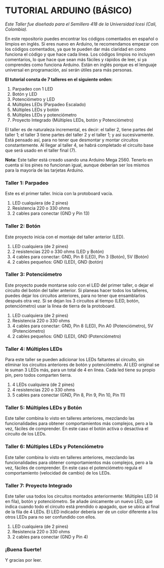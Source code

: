 # TUTORIAL ARDUINO (BÁSICO)

*Este Taller fue diseñado para el Semillero 418 de la Universidad Icesi (Cali, Colombia).*


En este repositorio puedes encontrar los códigos comentados en español o limpios en inglés. Si eres nuevo en Arduino, te recomendamos  empezar con los códigos comentados, ya que te pueden dar más claridad en como funciona el código y que hace cada línea. Los códigos limpios no incluyen comentarios, lo que hace que sean más fáciles y rápidos de leer, si ya comprendes como funciona Arduino. Están en inglés porque es el lenguaje universal en programación, así serán útiles para más personas.

**El tutorial consta de 7 talleres en el siguiente orden:**
1.	Parpadeo con 1 LED
2.	Botón y LED
3.	Potenciómetro y LED
4.	Múltiples LEDs (Parpadeo Escalado)
5.	Múltiples LEDs y botón
6.	Múltiples LEDs y potenciómetro
7.	Proyecto Integrado (Múltiples LEDs, botón y Potenciómetro)

El taller es de naturaleza incremental, es decir: el taller 2, tiene partes del taller 1; el taller 3 tiene partes del taller 2 y el taller 1; y así sucesivamente. Está pensado así, para no tener que desmontar y montar circuitos constantemente. Al llegar al taller 4, se habrá completado el circuito base que será usado en el taller final (7).

**Nota:** Este taller está creado usando una Arduino Mega 2560. Tenerlo en cuenta si los pines no funcionan igual, aunque deberían ser los mismos para la mayoría de las tarjetas Arduino.

###  Taller 1: Parpadeo
Este es el primer taller. Inicia con la protoboard vacía.
1.	LED cualquiera (de 2 pines)
2.	Resistencia 220 o 330 ohms
3.	2 cables para conectar (GND y Pin 13)

###  Taller 2: Botón
Este proyecto inicia con el montaje del taller anterior (LED).
1.	LED cualquiera (de 2 pines)
2.	2 resistencias 220 o 330 ohms (LED y Botón)
3.	4 cables para conectar: GND, Pin 8 (LED), Pin 3 (Botón), 5V (Botón)
4.	2 cables pequeños: GND (LED), GND (botón)

###  Taller 3: Potenciómetro
Este proyecto puede montarse solo con el LED del primer taller, o dejar el circuito del botón del taller anterior. Si planeas hacer todos los talleres, puedes dejar los circuitos anteriores, para no tener que ensamblarlos después otra vez. Si se dejan los 3 circuitos al tiempo (LED, botón, potenciómetro) usar la línea de tierra de la protoboard.
1.	LED cualquiera (de 2 pines)
2.	Resistencia 220 o 330 ohms
3.	4 cables para conectar: GND, Pin 8 (LED), Pin A0 (Potenciómetro), 5V (Potenciómetro)
4.	2 cables pequeños: GND (LED), GND (Potenciómetro)

###  Taller 4: Múltiples LEDs
Para este taller se pueden adicionar los LEDs faltantes al circuito, sin eliminar los circuitos anteriores de botón y potenciómetro. Al LED original se le suman 3 LEDs más, para un total de 4 en línea. Cada led tiene su propio pin, pero todos comparten tierra.
1.	4 LEDs cualquiera (de 2 pines)
2.	4 resistencias 220 o 330 ohms
3.	5 cables para conectar (GND, Pin 8, Pin 9, Pin 10, Pin 11)

### Taller 5: Múltiples LEDs y Botón
Este taller combina lo visto en talleres anteriores, mezclando las funcionalidades para obtener comportamientos más complejos, pero a la vez, fáciles de comprender. En este caso el botón activa o desactiva el circuito de los LEDs.

### Taller 6: Múltiples LEDs y Potenciómetro
Este taller combina lo visto en talleres anteriores, mezclando las funcionalidades para obtener comportamientos más complejos, pero a la vez, fáciles de comprender. En este caso el potenciómetro regula el comportamiento (velocidad de cambio) de los LEDs.

###  Taller 7: Proyecto Integrado
Este taller usa todos los circuitos montados anteriormente: Múltiples LED (4 en fila), botón y potenciómetro. Se añade únicamente un nuevo LED, que indica cuando todo el circuito está prendido o apagado, que se ubica al final de la fila de 4 LEDs. El LED indicador debería ser de un color diferente a los otros LEDs para no ser confundido con ellos.
1.	LED cualquiera (de 2 pines)
2.	Resistencia 220 o 330 ohms
3.	2 cables para conectar (GND y Pin 4)

### ¡Buena Suerte!
Y gracias por leer.
